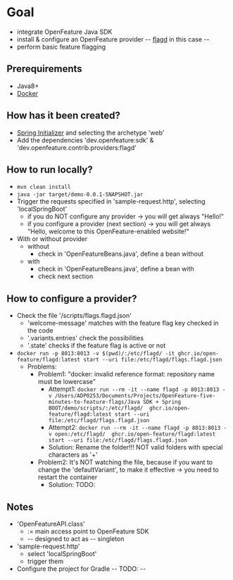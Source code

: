 # Goal
* integrate OpenFeature Java SDK
* install & configure an OpenFeature provider -- [flagd](https://flagd.dev/) in this case --
* perform basic feature flagging

## Prerequirements
* Java8+
* [Docker](https://docs.docker.com/get-docker/)

## How has it been created?
* [Spring Initializer](https://start.spring.io/) and selecting the archetype 'web'
* Add the dependencies 'dev.openfeature:sdk' & 'dev.openfeature.contrib.providers:flagd'

## How to run locally?
* `mvn clean install`
* `java -jar target/demo-0.0.1-SNAPSHOT.jar`
* Trigger the requests specified in 'sample-request.http', selecting 'localSpringBoot'
  * if you do NOT configure any provider -> you will get always "Hello!"
  * if you configure a provider (next section) -> you will get always "Hello, welcome to this OpenFeature-enabled website!"
* With or without provider
  * without
    * check in 'OpenFeatureBeans.java', define a bean without
  * with
    * check in 'OpenFeatureBeans.java', define a bean with
    * check next section

## How to configure a provider?
* Check the file '/scripts/flags.flagd.json'
  * 'welcome-message' matches with the feature flag key checked in the code
  * '.variants.entries' check the possibilities
  * '.state' checks if the feature flag is active or not
* `docker run -p 8013:8013 -v $(pwd)/:/etc/flagd/ -it ghcr.io/open-feature/flagd:latest start --uri file:/etc/flagd/flags.flagd.json`
  * Problems:
    * Problem1: "docker: invalid reference format: repository name must be lowercase"
      * Attempt1: `docker run --rm -it --name flagd -p 8013:8013 -v /Users/ADP0253/Documents/Projects/OpenFeature-five-minutes-to-feature-flags/Java SDK + Spring BOOT/demo/scripts/:/etc/flagd/  ghcr.io/open-feature/flagd:latest start --uri file:/etc/flagd/flags.flagd.json`
      * Attempt2: `docker run --rm -it --name flagd -p 8013:8013 -v open:/etc/flagd/  ghcr.io/open-feature/flagd:latest start --uri file:/etc/flagd/flags.flagd.json`
      * Solution: Rename the folder!!! NOT valid folders with special characters as '+'
    * Problem2: It's NOT watching the file, because if you want to change the 'defaultVariant', to make it effective -> you need to restart the container
      * Solution: TODO:

## Notes
* 'OpenFeatureAPI.class'
  * := main access point to OpenFeature SDK
  * -- designed to act as -- singleton
* 'sample-request.http'
  * select 'localSpringBoot'
  * trigger them
* Configure the project for Gradle -- TODO: --
